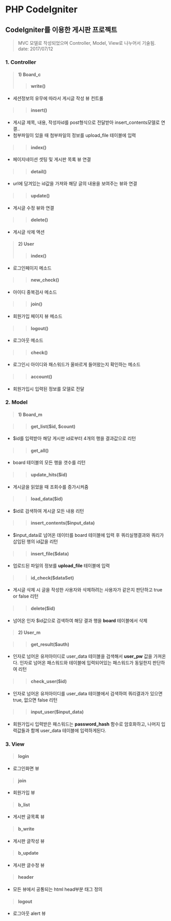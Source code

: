 # PHP CodeIgniter
## CodeIgniter를 이용한 게시판 프로젝트
> MVC 모델로 작성되었으며 Controller, Model, View로 나누어서 기술됨. date: 2017/07/12
### 1. Controller  

> #### 1) Board_c
>> #### write()
- 세션정보의 유무에 따라서 게시글 작성 뷰 컨트롤

>> #### insert()
- 게시글 제목, 내용, 작성자id를 post형식으로 전달받아 insert_contents모델로 연결..
- 첨부파일이 있을 때 첨부파일의 정보를 upload_file 테이블에 입력

>> #### index()
- 페이지네이션 셋팅 및 게시판 목록 뷰 연결

>> #### detail()
- url에 담겨있는 id값을 가져와 해당 글의 내용을 보여주는 뷰와 연결

>> #### update()
- 게시글 수정 뷰와 연결

>> #### delete()
- 게시글 삭제 액션

> #### 2) User
>> #### index()
- 로그인페이지 메소드

>> #### new_check()
- 아이디 중복검사 메소드

>> #### join()
- 회원가입 페이지 뷰 메소드

>> #### logout()
- 로그아웃 메소드

>> #### check()
- 로그인시 아이디와 패스워드가 올바르게 들어왔는지 확인하는 메소드

>> #### account()
- 회원가입시 입력된 정보를 모델로 전달

### 2. Model
> #### 1) Board_m

>> #### get_list($id, $count)
- $id를 입력받아 해당 게시판 id로부터 4개의 행을 결과값으로 리턴

>> #### get_all()
- board 테이블의 모든 행을 갯수를 리턴

>> #### update_hits($id)
- 게시글을 읽었을 때 조회수를 증가시켜줌

>> #### load_data($id)
- $id로 검색하여 게시글 모든 내용 리턴

>> #### insert_contents($input_data)
- $input_data로 넘어온 데이터를 board 테이블에 입력 후 쿼리실행결과와 쿼리가 삽입된 행의 id값을 리턴

>> #### insert_file($data)
- 업로드된 파일의 정보를 **upload_file** 테이블에 입력

>> #### id_check($dataSet)
- 게시글 삭제 시 글을 작성한 사용자와 삭제하려는 사용자가 같은지 판단하고 true or false 리턴

>> #### delete($id)
- 넘어온 인자 $id값으로 검색하여 해당 결과 행을 **board** 테이블에서 삭제

> #### 2) User_m

>> #### get_result($auth)
- 인자로 넘어온 유저아이디로 user_data 테이블을 검색해서 **user_pw** 값을 가져온다. 인자로 넘어온 패스워드와 테이블에 입력되어있는 패스워드가 동일한지 판단하여 리턴

>> #### check_user($id)
- 인자로 넘어온 유저아이디를 user_data 테이블에서 검색하여 쿼리결과가 있으면 true, 없으면 false 리턴

>> #### input_user($input_data)
- 회원가입시 입력받은 패스워드는 **password_hash** 함수로 암호화하고, 나머지 입력값들과 함께 user_data 테이블에 입력하게된다.

### 3. View
> #### login
- 로그인화면 뷰

> #### join
- 회원가입 뷰

> #### b_list
- 게시판 글목록 뷰

> #### b_write
- 게시판 글작성 뷰

> #### b_update
- 게시판 글수정 뷰

> #### header
- 모든 뷰에서 공통되는 html head부분 태그 정의

> #### logout
- 로그아웃 alert 뷰
